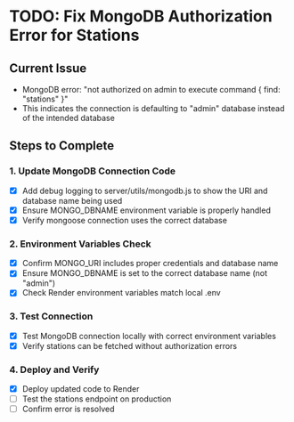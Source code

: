 # TODO: Fix MongoDB Authorization Error for Stations

## Current Issue
- MongoDB error: "not authorized on admin to execute command { find: "stations" }"
- This indicates the connection is defaulting to "admin" database instead of the intended database

## Steps to Complete

### 1. Update MongoDB Connection Code
- [x] Add debug logging to server/utils/mongodb.js to show the URI and database name being used
- [x] Ensure MONGO_DBNAME environment variable is properly handled
- [x] Verify mongoose connection uses the correct database

### 2. Environment Variables Check
- [x] Confirm MONGO_URI includes proper credentials and database name
- [x] Ensure MONGO_DBNAME is set to the correct database name (not "admin")
- [x] Check Render environment variables match local .env

### 3. Test Connection
- [x] Test MongoDB connection locally with correct environment variables
- [x] Verify stations can be fetched without authorization errors

### 4. Deploy and Verify
- [x] Deploy updated code to Render
- [ ] Test the stations endpoint on production
- [ ] Confirm error is resolved
